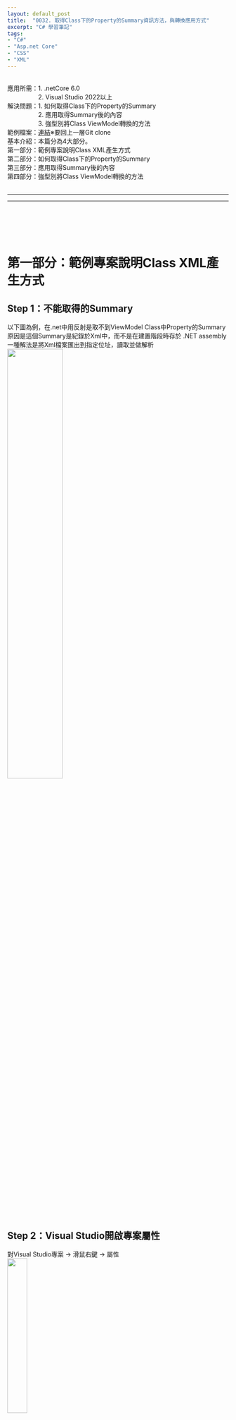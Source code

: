 ```yaml
---
layout: default_post
title:  "0032. 取得Class下的Property的Summary資訊方法，與轉換應用方式"
excerpt: "C# 學習筆記"
tags: 
- "C#"
- "Asp.net Core"
- "CSS"
- "XML"
---
```

<div class="summary">
<br/>應用所需：1. .netCore 6.0
<br/>&emsp;&emsp;&emsp;&emsp;&emsp;2. Visual Studio 2022以上
<br/>解決問題：1. 如何取得Class下的Property的Summary
<br/>&emsp;&emsp;&emsp;&emsp;&emsp;2. 應用取得Summary後的內容
<br/>&emsp;&emsp;&emsp;&emsp;&emsp;3. 強型別將Class ViewModel轉換的方法
<br/>範例檔案：<a href="https://github.com/gotoa1234/MyBlogExample/tree/main/GetClassAndPropertyDescriptionExample">連結</a>※要回上一層Git clone
<br/>基本介紹：本篇分為4大部分。
<br/>第一部分：範例專案說明Class XML產生方式
<br/>第二部分：如何取得Class下的Property的Summary
<br/>第三部分：應用取得Summary後的內容
<br/>第四部分：強型別將Class ViewModel轉換的方法
</div>

<div class="title">
    <br/><hr class="titleinner">
	<span></span>
	<hr class="titleinner"><br/>
</div>


<br/><br/>
<h1>第一部分：範例專案說明Class XML產生方式</h1>
<h2>Step 1：不能取得的Summary</h2>
以下圖為例，在.net中用反射是取不到ViewModel Class中Property的Summary
<br/>原因是這個Summary是紀錄於Xml中，而不是在建置階段時存於 .NET assembly
<br/>一種解法是將Xml檔案匯出到指定位址，讀取並做解析
<br/> <img src="/assets/image/LearnNote/2022_06_23_1_1.jpg" width="50%" height="50%" />
<br/><br/>

<h2>Step 2：Visual Studio開啟專案屬性</h2>
對Visual Studio專案 -> 滑鼠右鍵 -> 屬性
<br/> <img src="/assets/image/LearnNote/2022_06_23_1_2.jpg" width="30%" height="30%" />
<br/><br/>

<h2>Step 3：Visual Studio開啟專案屬性</h2>
依序選擇："建置" -> "輸入" -> "產生包含API文件的檔案"打勾
<br/>打勾完成後"建置"專案，使其產生.xml檔案
<br/>※這是Visual Studio 2022 的畫面，每個版本屬性裡面多少會有差異
<br/> <img src="/assets/image/LearnNote/2022_06_23_1_3.jpg" width="75%" height="75%" />
<br/><br/>

<h2>Step 4：到輸出的.Xml檔案位置</h2>
對Visual Studio專案 -> 滑鼠右鍵 -> 在檔案總管中開啟資料夾
<br/> <img src="/assets/image/LearnNote/2022_06_23_1_4.jpg" width="30%" height="30%" />
<br/><br/>

<h2>Step 5：看到Xml檔案</h2>
檔案路徑會在Debug 或 Release 底下，這邊是Debug的路徑下

```batch 
$\bin\Debug\net6.0-windows\GetClassAndPropertyDescriptionExample.xml
```

<br/> <img src="/assets/image/LearnNote/2022_06_23_1_5.jpg" width="50%" height="50%" />
<br/><br/>

<h2>Step 6：說明XML與Class關係</h2>
開啟XML檔案後，與原範例專案比較可以發現Class內的所有Summary資訊都可以匹配到
<br/> <img src="/assets/image/LearnNote/2022_06_23_1_6.jpg" width="100%" height="100%" />
<br/><br/>



<br/><br/>
<h1>第二部分：如何取得Class下的Property的Summary</h1>
<h2>Step 1：代碼範例中的專案架構</h2>
範例專案架構如下，檔案3個
<br/>1. 主程式：所有的轉換邏輯與取得路徑與畫面顯示皆在此檔案
<br/>2. 原Class：ViewMode含有的Property與Summary
<br/>3. 改Class：在第3部分應用章節用到，為對應原Class ViewModel的Property與Summary
<br/> <img src="/assets/image/LearnNote/2022_06_23_1_7.jpg" width="30%" height="30%" />
<br/><br/>

<h2>Step 2：Demo WinForm介面 - 1.查詢按鈕</h2>
介面如下，主要有3個區塊
<br/>1. 輸入ClassName：輸入ViewModel的完整路徑，才可以查出Class 
<br/>2. 功能區塊：主要有3個功能，第二部分會介紹 "1.查詢" 功能
<br/>3. 輸出結果：執行的結果會顯示在此
<br/> <img src="/assets/image/LearnNote/2022_06_23_1_8.jpg" width="50%" height="50%" />
<br/><br/>

<h2>Step 3：Demo WinForm介面 - 使用方法</h2>
開啟範例檔案中的Class檔案，取得 命名空間 + ClassName
<br/>並且組成後貼到下面的TextBox上
<br/> <img src="/assets/image/LearnNote/2022_06_23_1_9.jpg" width="50%" height="50%" />
<br/><br/>

<h2>Step 4：Demo WinForm介面 - 執行結果</h2>
按下查詢後，可以取得該Class的Summary 與Propery Name 
<br/> <img src="/assets/image/LearnNote/2022_06_23_1_10.jpg" width="50%" height="50%" />
<br/><br/>

<h2>Step 5：查詢XML-代碼區塊</h2>
開啟主程式代碼，會有關於"1.查詢" 按鈕的功能Region 
<br/>1. 點擊查詢按鈕事件
<br/>2. 檢核 Xml檔案是否存在
<br/>3. 解析XML檔案，並回傳到UI畫面上
<br/> <img src="/assets/image/LearnNote/2022_06_23_1_11.jpg" width="50%" height="50%" />
<br/><br/>

<h2>Step 6：查詢XML-查詢事件與檢核存在</h2>
1. 載入XML

```C#
  _docuDoc.Load(_xmlPath); 
```

<br/>2. 取得Property屬性的資料 P: 開頭  

```C#
_docuDoc.SelectNodes("//member[starts-with(@name, '" + $@"P:{className}" + "')]");
```

<br/>3. Regex 正則表示式截斷出資料 

```C#
var dictionary = new Dictionary<string, string>();
Regex filter = new Regex(@"\..*$");
for (int i = 0; i < xmlDocuOfMethod.Count; i++)
{
    var nameTag = xmlDocuOfMethod[i].Attributes["name"].Value.Replace(className, "");
    var name = filter.Match(nameTag).Value.Replace(".", ""); ;
    var summary = xmlDocuOfMethod[i].InnerText;
    dictionary.Add(name, summary);
}
```

<br/>4. 最後輸出到畫面上，完整代碼如下：

``` C#
/// <summary>
/// 【1】 取得特定的Class裡面的PropertyName 與 Summary
/// </summary>
private void GetSpecifyClassNameInfomation(string className)
{
    var _docuDoc = new System.Xml.XmlDocument();
    _docuDoc.Load(_xmlPath);
    var xmlDocuOfMethod = _docuDoc.SelectNodes(
        "//member[starts-with(@name, '" + $@"P:{className}" + "')]");
    if (xmlDocuOfMethod != null)
    {
        var dictionary = new Dictionary<string, string>();
        Regex filter = new Regex(@"\..*$");
        for (int i = 0; i < xmlDocuOfMethod.Count; i++)
        {
            var nameTag = xmlDocuOfMethod[i].Attributes["name"].Value.Replace(className, "");
            var name = filter.Match(nameTag).Value.Replace(".", ""); ;
            var summary = xmlDocuOfMethod[i].InnerText;
            dictionary.Add(name, summary);
        }
        var resultString = new StringBuilder();
        foreach (var dicItem in dictionary)
        {
            resultString.AppendLine($"PropertyName：{dicItem.Key}");
            resultString.AppendLine($"Summary：{dicItem.Value.Replace("\r\n", "").Trim()}");
            resultString.AppendLine();
        }
        ConverttextBoxMessage.Text = resultString.ToString();
    }
        }
```

<br/><br/>

<br/><br/>
<h1>第三部分：應用取得Summary後的內容</h1>
<h2>Step 1：假設有一個需求，Class做Mapping</h2>
假設有一需求：需要將原本的Login物件裡面的名稱全部重新命名，但原本的要保留
<br/>並且新的Login物件要與原本的Login物件 1對1
<br/>假設Property有100個項目，用手寫必定會瘋掉，這時就可以借助XML解析的方式
<br/> <img src="/assets/image/LearnNote/2022_06_23_1_12.jpg" width="50%" height="50%" />
<br/><br/>

<h2>Step 2：Demo WinForm介面 - 使用轉換方法</h2>
開啟範例檔案中的Change.LoginViewModel.cs 的檔案，取得 命名空間 + ClassName
<br/>並且組成後貼到下面的TextBox上
<br/> <img src="/assets/image/LearnNote/2022_06_23_1_13.jpg" width="50%" height="50%" />
<br/><br/>

<h2>Step 3：Demo WinForm介面 - 貼上代碼完成</h2>
1. 執行"2.轉換對應物件"，結果會輸出到下方
<br/>2. 再將代碼貼上到程式碼中，即可完成轉換
<br/>※此為範例，因為有Xml檔案，可以連Method都全部撰寫，達到完全自動化產代碼
<br/> <img src="/assets/image/LearnNote/2022_06_23_1_14.jpg" width="50%" height="50%" />
<br/><br/>

<h2>Step 4：轉換對應物件-代碼區塊 </h2>
開啟主程式代碼，會有關於"2.轉換對應物件按鈕" 按鈕的功能Region 
<br/>1. 轉換對應物件按鈕
<br/>2. 取得客製的Mapping 代碼
<br/> <img src="/assets/image/LearnNote/2022_06_23_1_15.jpg" width="50%" height="50%" />
<br/><br/>


<h2>Step 5：轉換對應物件-取得輸出的Code</h2>
1. 檢核部分跳過不在敘述，可參考第二部分
<br/>2.取出Summary中的原字，與改變後的對應值
<br/><img src="/assets/image/LearnNote/2022_06_23_1_16.jpg" width="30%" height="30%" />
<br/>3. 將XML取回的資料二次使用，解析出遇到的第一段英文與數字"[A-Za-z0-9]+"，做為名稱

```C#
var resultString = new StringBuilder();
foreach (var dicItem in dictionary)
{
    string path = "P:" + className + "." + dicItem.Key;
    XmlNode findXmlDocuOfMethod = _docuDoc.SelectSingleNode(
        "//member[starts-with(@name, '" + path + "')]");
    var filterWord = new Regex(@"[A-Za-z0-9]+");
    var match = filterWord.Match(findXmlDocuOfMethod.InnerText.Replace("\r\n", ""));
    //match.Groups[0].Value  取得原名稱
    //prop.Name 取得新名稱
    if (match.Success)
    {
        resultString.AppendLine($@"{dicItem.Key} = input.{match.Groups[0].Value},");
    }
}
```

<br/>4. 最後輸出到畫面上，完整代碼如下：

```C#

/// <summary>
/// 【2】 取得客製的Mapping 代碼
/// </summary>
private void GetSpecifyClassNameConvertObjecString(string className)
{
    var _docuDoc = new System.Xml.XmlDocument();
    _docuDoc.Load(_xmlPath);
    var xmlDocuOfMethod = _docuDoc.SelectNodes(
        "//member[starts-with(@name, '" + $@"P:{className}" + "')]");
    if (xmlDocuOfMethod != null)
    {
        var dictionary = new Dictionary<string, string>();
        Regex filter = new Regex(@"\..*$");
        for (int i = 0; i < xmlDocuOfMethod.Count; i++)
        {
            var nameTag = xmlDocuOfMethod[i].Attributes["name"].Value.Replace(className, "");
            var name = filter.Match(nameTag).Value.Replace(".", ""); ;
            var summary = xmlDocuOfMethod[i].InnerText;
            dictionary.Add(name, summary);
        }
        var resultString = new StringBuilder();
        foreach (var dicItem in dictionary)
        {
            string path = "P:" + className + "." + dicItem.Key;
            XmlNode findXmlDocuOfMethod = _docuDoc.SelectSingleNode(
                "//member[starts-with(@name, '" + path + "')]");
            var filterWord = new Regex(@"[A-Za-z0-9]+");
            var match = filterWord.Match(findXmlDocuOfMethod.InnerText.Replace("\r\n", ""));
            //match.Groups[0].Value  取得原名稱
            //prop.Name 取得新名稱
            if (match.Success)
            {
                resultString.AppendLine($@"{dicItem.Key} = input.{match.Groups[0].Value},");
            }
        }
        ConverttextBoxMessage.Text = resultString.ToString();
    }
}

```

<br/><br/>
<h1>第四部分：強型別將Class ViewModel轉換的方法</h1>
<h2>Step 1：Demo WinForm介面 - 轉換已存在物件</h2>
另一種方法是將代碼裡的指定Class，直接進行轉換
<br/>執行按鈕"3.轉換已存在物件"
<br/>如下執行結果可以直接取得
<br/><img src="/assets/image/LearnNote/2022_06_23_1_17.jpg" width="50%" height="50%" />
<br/><br/>

<h2>Step 2：轉換已存在物件-代碼區塊</h2>
開啟主程式代碼，會有關於"3.轉換已存在物件" 按鈕的功能Region 
<br/>1. 按鈕事件-取得強型別類型的物件內容方法
<br/>2. 泛型物件轉換，將指定的Class丟進去做轉換
<br/> <img src="/assets/image/LearnNote/2022_06_23_1_18.jpg" width="50%" height="50%" />
<br/><br/>

<h2>Step 3：轉換已存在物件-代碼區塊</h2>
1. 檢核部分跳過不在敘述，可參考第二部分
<br/>2.核心是typeof(T) 取出，LoginViewModel的PropertyName以做為搜尋條件

```C#
var properties = typeof(T).GetProperties();

foreach (var prop in properties)
{
   //prop.Name
}
```

<br/>3. 完整泛型轉換代碼如下

```C#
/// <summary>
///【3】 泛型物件轉換
/// </summary>
private void LoadXml<T>()
{
    var properties = typeof(T).GetProperties();
    var _docuDoc = new System.Xml.XmlDocument();
    _docuDoc.Load(_xmlPath)
    var resultString = string.Empty;
    foreach (var prop in properties)
    {
        var fullname = prop.DeclaringType.FullName.Replace('+', '.');
        string path = "P:" + fullname + "." + prop.Name
        XmlNode xmlDocuOfMethod = _docuDoc.SelectSingleNode(
            "//member[starts-with(@name, '" + path + "')]");
        Regex filter = new Regex(@"([A-Za-z]+)");
        var match = filter.Match(xmlDocuOfMethod.InnerText.Replace("\r\n", ""));
        //match.Groups[0].Value  取得原名稱
        //prop.Name 取得新名稱
        if (match.Success)
        {
            resultString += $@"{prop.Name} = input.{match.Groups[0].Value}," + Environment.NewLine;
        }
        ConverttextBoxMessage.Text = resultString; 
    }
}
```
<br/><br/>

